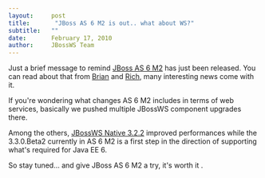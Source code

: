 ```yaml
---
layout:     post
title:       "JBoss AS 6 M2 is out.. what about WS?"
subtitle:   ""
date:       February 17, 2010
author:     JBossWS Team
---
```



Just a brief message to remind [JBoss AS 6 M2](http://community.jboss.org/wiki/AS600M2ReleaseNotes) has just been released. You can read about that from [Brian](http://bstansberry.wordpress.com/2010/02/16/jboss-application-server-6-0-0-m2-is-out/) and [Rich](http://blog.softwhere.org/archives/998), many interesting news come with it.  

If you&#39;re wondering what changes AS 6 M2 includes in terms of web services, basically we pushed multiple JBossWS component upgrades there.  

Among the others, [JBossWS Native 3.2.2](http://download.jboss.org/jbossws/ReleaseNotes-jbossws-native-3.2.2.GA.txt) improved performances while the 3.3.0.Beta2 currently in AS 6 M2 is a first step in the direction of supporting what&#39;s required for Java EE 6.  

So stay tuned... and 
give JBoss AS 6 M2 a try, it&#39;s worth it
.




